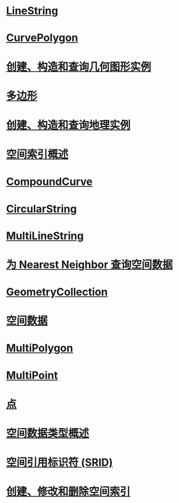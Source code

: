 # [LineString](linestring.md)
# [CurvePolygon](curvepolygon.md)
# [创建、构造和查询几何图形实例](create-construct-and-query-geometry-instances.md)
# [多边形](polygon.md)
# [创建、构造和查询地理实例](create-construct-and-query-geography-instances.md)
# [空间索引概述](spatial-indexes-overview.md)
# [CompoundCurve](compoundcurve.md)
# [CircularString](circularstring.md)
# [MultiLineString](multilinestring.md)
# [为 Nearest Neighbor 查询空间数据](query-spatial-data-for-nearest-neighbor.md)
# [GeometryCollection](geometrycollection.md)
# [空间数据](spatial-data-sql-server.md)
# [MultiPolygon](multipolygon.md)
# [MultiPoint](multipoint.md)
# [点](point.md)
# [空间数据类型概述](spatial-data-types-overview.md)
# [空间引用标识符 (SRID)](spatial-reference-identifiers-srids.md)
# [创建、修改和删除空间索引](create-modify-and-drop-spatial-indexes.md)
